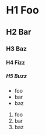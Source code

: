# H1 Foo

## H2 Bar

### H3 Baz

#### H4 Fizz

##### H5 Buzz

- foo
- bar
- baz

1. foo
2. bar
3. baz
